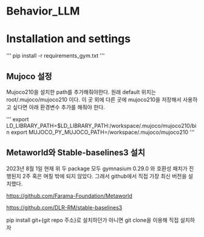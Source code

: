 # Behavior_LLM







# Installation and settings

'''
pip install -r requirements_gym.txt
'''

## Mujoco 설정
Mujoco210을 설치한 path를 추가해줘야한다. 원래 default 위치는 root/.mujoco/mujoco210 이다.
이 곳 외에 다른 곳에 mujoco210을 저장해서 사용하고 싶다면 아래 환경변수 추가를 해줘야 한다.


'''
export LD_LIBRARY_PATH=$LD_LIBRARY_PATH:/workspace/.mujoco/mujoco210/bin
export MUJOCO_PY_MUJOCO_PATH=/workspace/.mujoco/mujoco210
'''


## Metaworld와 Stable-baselines3 설치
2023년 8월 1일 현재 위 두  package 모두 gymnasium 0.29.0 와 호환성 패치가 진행된지 2주 혹은 며칠 밖에 되지 않았다.
그래서 github에서 직접 가장 최신 버전을 설치했다.


https://github.com/Farama-Foundation/Metaworld


https://github.com/DLR-RM/stable-baselines3

pip install git+{git repo 주소}로 설치하던가 아니면 git clone을 이용해 직접 설치하자